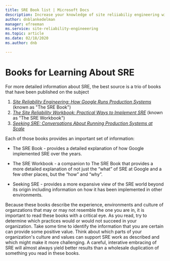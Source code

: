 ```yaml
---
title: SRE Book list | Microsoft Docs
description: Increase your knowledge of site reliiabiliy engineering with these books
author: dnblankedelman
manager: efreeman
ms.service: site-reliability-engineeering
ms.topic: article
ms.date: 02/18/2020
ms.author: dnb

---
```

# Books for Learning About SRE

For more detailed information about SRE, the best source is a trio of books that have been published on the subject

1. [_Site Reliability Engineering: How Google Runs Production Systems_](https://shop.oreilly.com/product/0636920041528.do) (known as "The SRE Book")
1. [_The Site Reliability Workbook: Practical Ways to Implement SRE_](https://shop.oreilly.com/product/0636920132448.do) (known as "The SRE Workbook")
1. [_Seeking SRE: Conversations About Running Production Systems at Scale_](https://shop.oreilly.com/product/0636920063964.do)

Each of those books provides an important set of information:

- The SRE Book - provides a detailed explanation of how Google implemented SRE over the years.

- The SRE Workbook - a companion to The SRE Book that provides a more detailed explanation of not just the “what” of SRE at Google and a few other places, but the “how” and “why”.

- Seeking SRE - provides a more expansive view of the SRE world beyond its origin including information on how it has been implemented in other environments.

Because these books describe the experience, environments and culture of organzations that may or may not resemble the one you are in, it is important to read these books with a critical eye. As you read, try to determine which practices would or would not succeed in your organization. Take some time to identify the information that you are certain can provide some positive value. Think about which parts of your organization's culture and values can support SRE work as described and which might make it more challenging. A careful, interative embracing of SRE will almost always yield better results than a wholesale duplication of something you read in these books.
